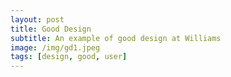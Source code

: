```yaml
---
layout: post
title: Good Design 
subtitle: An example of good design at Williams
image: /img/gd1.jpeg
tags: [design, good, user]
---
```


